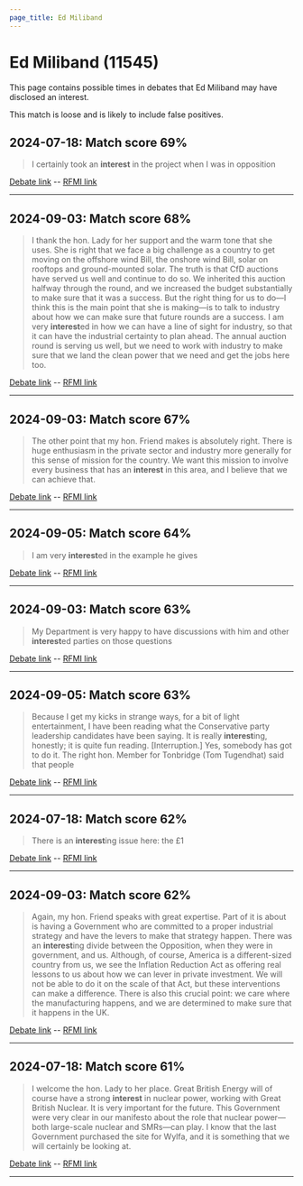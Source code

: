 ```yaml
---
page_title: Ed Miliband
---
```


# Ed Miliband  (11545)

This page contains possible times in debates that Ed Miliband may have disclosed an interest.

This match is loose and is likely to include false positives. 



## 2024-07-18: Match score 69%

>I certainly took an **interest** in the project when I was in opposition

[Debate link](https://www.theyworkforyou.com/debates/?id=2024-07-18f.197.7)  --  [RFMI link](https://www.theyworkforyou.com/mp/11545/register)


---



## 2024-09-03: Match score 68%

>I thank the hon. Lady for her support and the warm tone that she uses. She is right that we face a big challenge as a country to get moving on the offshore wind Bill, the onshore wind Bill, solar on rooftops and ground-mounted solar. The truth is that CfD auctions have served us well and continue to do so. We inherited this auction halfway through the round, and we increased the budget substantially to make sure that it was a success. But the right thing for us to do—I think this is the main point that she is making—is to talk to industry about how we can make sure that future rounds are a success. I am very **interest**ed in how we can have a line of sight for industry, so that it can have the industrial certainty to plan ahead. The annual auction round is serving us well, but we need to work with industry to make sure that we land the clean power that we need and get the jobs here too.

[Debate link](https://www.theyworkforyou.com/debates/?id=2024-09-03c.184.2)  --  [RFMI link](https://www.theyworkforyou.com/mp/11545/register)


---



## 2024-09-03: Match score 67%

>The other point that my hon. Friend makes is absolutely right. There is huge enthusiasm in the private sector and industry more generally for this sense of mission for the country. We want this mission to involve every business that has an **interest** in this area, and I believe that we can achieve that.

[Debate link](https://www.theyworkforyou.com/debates/?id=2024-09-03c.183.1)  --  [RFMI link](https://www.theyworkforyou.com/mp/11545/register)


---



## 2024-09-05: Match score 64%

>I am very **interest**ed in the example he gives

[Debate link](https://www.theyworkforyou.com/debates/?id=2024-09-05b.457.1)  --  [RFMI link](https://www.theyworkforyou.com/mp/11545/register)


---



## 2024-09-03: Match score 63%

>My Department is very happy to have discussions with him and other **interest**ed parties on those questions

[Debate link](https://www.theyworkforyou.com/debates/?id=2024-09-03c.187.3)  --  [RFMI link](https://www.theyworkforyou.com/mp/11545/register)


---



## 2024-09-05: Match score 63%

>Because I get my kicks in strange ways, for a bit of light entertainment, I have been reading what the Conservative party leadership candidates have been saying. It is really **interest**ing, honestly; it is quite fun reading. [Interruption.] Yes, somebody has got to do it. The right hon. Member for Tonbridge (Tom Tugendhat) said that people

[Debate link](https://www.theyworkforyou.com/debates/?id=2024-09-05b.461.1)  --  [RFMI link](https://www.theyworkforyou.com/mp/11545/register)


---



## 2024-07-18: Match score 62%

>There is an **interest**ing issue here: the £1

[Debate link](https://www.theyworkforyou.com/debates/?id=2024-07-18f.207.0)  --  [RFMI link](https://www.theyworkforyou.com/mp/11545/register)


---



## 2024-09-03: Match score 62%

>Again, my hon. Friend speaks with great expertise. Part of it is about is having a Government who are committed to a proper industrial strategy and have the levers to make that strategy happen. There was an **interest**ing divide between the Opposition, when they were in government, and us. Although, of course, America is a different-sized country from us, we see the Inflation Reduction Act as offering real lessons to us about how we can lever in private investment. We will not be able to do it on the scale of that Act, but these interventions can make a difference. There is also this crucial point: we care where the manufacturing happens, and we are determined to make sure that it happens in the UK.

[Debate link](https://www.theyworkforyou.com/debates/?id=2024-09-03c.185.4)  --  [RFMI link](https://www.theyworkforyou.com/mp/11545/register)


---



## 2024-07-18: Match score 61%

>I welcome the hon. Lady to her place. Great British Energy will of course have a strong **interest** in nuclear power, working with Great British Nuclear. It is very important for the future. This Government were very clear in our manifesto about the role that nuclear power—both large-scale nuclear and SMRs—can play. I know that the last Government purchased the site for Wylfa, and it is something that we will certainly be looking at.

[Debate link](https://www.theyworkforyou.com/debates/?id=2024-07-18f.197.3)  --  [RFMI link](https://www.theyworkforyou.com/mp/11545/register)


---

